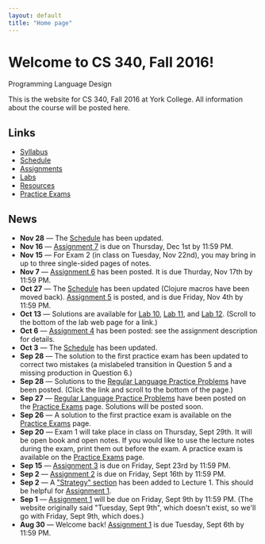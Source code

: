 ```yaml
---
layout: default
title: "Home page"
---
```


# Welcome to CS 340, Fall 2016!

<div id="subtitle">Programming Language Design</div>

This is the website for CS 340, Fall 2016 at York College.  All information about the course will be posted here.

## Links

* [Syllabus](syllabus.html)
* [Schedule](schedule.html)
* [Assignments](assign/index.html)
* [Labs](labs/index.html)
* [Resources](resources/index.html)
* [Practice Exams](practice/index.html)

## News

* **Nov 28** &mdash; The [Schedule](schedule.html) has been updated.
* **Nov 16** &mdash; [Assignment 7](assign/assign07.html) is due on Thursday, Dec 1st by 11:59 PM.
* **Nov 15** &mdash; For Exam 2 (in class on Tuesday, Nov 22nd), you may bring in up to three single-sided pages of notes.
* **Nov 7** &mdash; [Assignment 6](assign/assign06.html) has been posted.  It is due Thurday, Nov 17th by 11:59 PM.
* **Oct 27** &mdash; The [Schedule](schedule.html) has been updated (Clojure macros have been moved back).  [Assignment 5](assign/assign05.html) is posted, and is due Friday, Nov 4th by 11:59 PM.
* **Oct 13** &mdash; Solutions are available for [Lab 10](labs/lab10.html), [Lab 11](labs/lab11.html), and [Lab 12](labs/lab12.html).  (Scroll to the bottom of the lab web page for a link.)
* **Oct 6** &mdash; [Assignment 4](assign/assign04.html) has been posted: see the assignment description for details.
* **Oct 3** &mdash; The [Schedule](schedule.html) has been updated.
* **Sep 28** &mdash; The solution to the first practice exam has been updated to correct two mistakes (a mislabeled transition in Question 5 and a missing production in Question 6.)
* **Sep 28** &mdash; Solutions to the [Regular Language Practice Problems](practice/reglang.html) have been posted. (Click the link and scroll to the bottom of the page.)
* **Sep 27** &mdash; [Regular Language Practice Problems](practice/reglang.html) have been posted on the [Practice Exams](practice/index.html) page.  Solutions will be posted soon.
* **Sep 26** &mdash; A solution to the first practice exam is available on the [Practice Exams](practice/index.html) page.
* **Sep 20** &mdash; Exam 1 will take place in class on Thursday, Sept 29th.  It will be open book and open notes.  If you would like to use the lecture notes during the exam, print them out before the exam.  A practice exam is available on the [Practice Exams](practice/index.html) page.
* **Sep 15** &mdash; [Assignment 3](assign/assign03.html) is due on Friday, Sept 23rd by 11:59 PM.
* **Sep 2** &mdash; [Assignment 2](assign/assign02.html) is due on Friday, Sept 16th by 11:59 PM.
* **Sep 2** &mdash; A ["Strategy" section](lectures/lecture01.html#strategy) has been added to Lecture 1.  This should be helpful for [Assignment 1](assign/assign01.html).
* **Sep 1** &mdash; [Assignment 1](assign/assign01.html) will be due on Friday, Sept 9th by 11:59 PM.  (The website originally said "Tuesday, Sept 9th", which doesn't exist, so we'll go with Friday, Sept 9th, which does.)
* **Aug 30** &mdash; Welcome back!  [Assignment 1](assign/assign01.html) is due Tuesday, Sept 6th by 11:59 PM.
